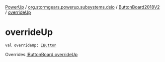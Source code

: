 [PowerUp](../../index.md) / [org.stormgears.powerup.subsystems.dsio](../index.md) / [ButtonBoard2018V2](index.md) / [overrideUp](./override-up.md)

# overrideUp

`val overrideUp: `[`IButton`](../../org.stormgears.utils.dsio/-i-button/index.md)

Overrides [IButtonBoard.overrideUp](../-i-button-board/override-up.md)

